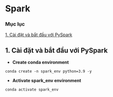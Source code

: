 # Spark

### Mục lục
[1. Cài đặt và bắt đầu với PySpark](#install_pyspark)

<a name="install_pyspark"></a>
## 1. Cài đặt và bắt đầu với PySpark
* **Create conda environment**
```
conda create -n spark_env python=3.9 -y
```
* **Activate spark_env environment**
```
conda activate spark_env
```

